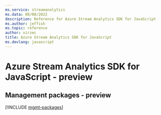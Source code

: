 ```yaml
---
ms.service: streamanalytics
ms.data: 08/08/2022
description: Reference for Azure Stream Analytics SDK for JavaScript
ms.author: jeffish
ms.topic: reference
author: xirzec
title: Azure Stream Analytics SDK for JavaScript
ms.devlang: javascript
---
```

# Azure Stream Analytics SDK for JavaScript - preview

## Management packages - preview
[!INCLUDE [mgmt-packages](stream-analytics-mgmt-index.md)]